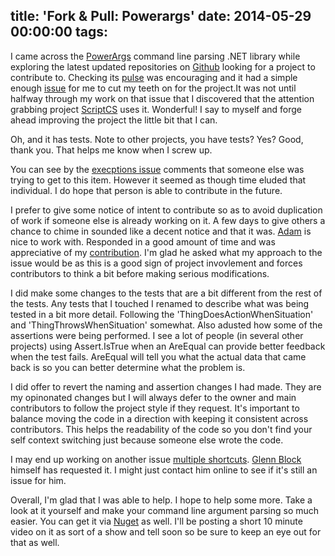 title: 'Fork & Pull: Powerargs'
date: 2014-05-29 00:00:00
tags:
---
I came across the [PowerArgs][] command line parsing .NET library while exploring the latest updated repositories on [Github][] looking for a project to contribute to. Checking its [pulse][] was encouraging and it had a simple enough [issue][exceptions-issue] for me to cut my teeth on for the project.<!--more-->It was not until halfway through my work on that issue that I discovered that the attention grabbing project [ScriptCS][] uses it. Wonderful! I say to myself and forge ahead improving the project the little bit that I can.

Oh, and it has tests. Note to other projects, you have tests? Yes? Good, thank you. That helps me know when I screw up.

You can see by the [execptions issue][exceptions-issue] comments that someone else was trying to get to this item. However it seemed as though time eluded that individual. I do hope that person is able to contribute in the future.

I prefer to give some notice of intent to contribute so as to avoid duplication of work if someone else is already working on it. A few days to give others a chance to chime in sounded like a decent notice and that it was. [Adam][] is nice to work with. Responded in a good amount of time and was appreciative of my [contribution][]. I'm glad he asked what my approach to the issue would be as this is a good sign of project invovlement and forces contributors to think a bit before making serious modifications.

I did make some changes to the tests that are a bit different from the rest of the tests. Any tests that I touched I renamed to describe what was being tested in a bit more detail. Following the 'ThingDoesActionWhenSituation' and 'ThingThrowsWhenSituation' somewhat. Also adusted how some of the assertions were being performed. I see a lot of people (in several other projects) using Assert.IsTrue when an AreEqual can provide better feedback when the test fails. AreEqual will tell you what the actual data that came back is so you can better determine what the problem is.

I did offer to revert the naming and assertion changes I had made. They are my opinonated changes but I will always defer to the owner and main contributors to follow the project style if they request. It's important to balance moving the code in a direction with keeping it consistent across contributors. This helps the readability of the code so you don't find your self context switching just because someone else wrote the code.

I may end up working on another issue [multiple shortcuts][]. [Glenn Block][] himself has requested it. I might just contact him online to see if it's still an issue for him.

Overall, I'm glad that I was able to help. I hope to help some more. Take a look at it yourself and make your command line argument parsing so much easier. You can get it via [Nuget][] as well. I'll be posting a short 10 minute video on it as sort of a show and tell soon so be sure to keep an eye out for that as well.

[contribution]: https://github.com/adamabdelhamed/PowerArgs/pull/19
[multiple shortcuts]: https://github.com/adamabdelhamed/PowerArgs/issues/17
[Glenn Block]: https://twitter.com/gblock
[powerargs]: http://github.com/adamabdelhamed/PowerArgs
[github]: http://github.com
[exceptions-issue]: https://github.com/adamabdelhamed/PowerArgs/issues/11
[pulse]: http://github.com/adamabdelhamed/PowerArgs/pulse
[scriptcs]: http://scriptcs.net/
[adam]: https://github.com/adamabdelhamed
[pull request]: https://github.com/adamabdelhamed/PowerArgs/pull/19
[internal]: http://msdn.microsoft.com/en-us/library/vstudio/7c5ka91b.aspx
[internalsvisibleto]: http://msdn.microsoft.com/en-us/library/system.runtime.compilerservices.internalsvisibletoattribute.aspx
[nuget]: http://nuget.org/packages/PowerArgs/